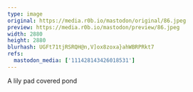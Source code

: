 ```yaml
---
type: image
original: https://media.r0b.io/mastodon/original/86.jpeg
preview: https://media.r0b.io/mastodon/preview/86.jpeg
width: 2880
height: 2880
blurhash: UGFt71tjRSRQH@n,V]ox8zoxa}ahWBRPRkt7
refs:
  mastodon_media: ['111428143426018531']
---
```


A lily pad covered pond
